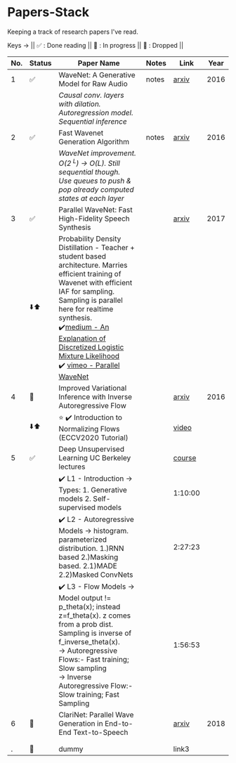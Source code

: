 # Papers-Stack
Keeping a track of research papers I've read.

Keys -> ||
✅ : Done reading ||
📖 : In progress ||
🚫 : Dropped ||


|No.| Status | Paper Name | Notes | Link | Year
|---| ---------------- | --------------- | --------------- | --- | --- |
|1| ✅ | WaveNet: A Generative Model for Raw Audio| notes |[arxiv](https://arxiv.org/abs/1609.03499) | 2016
| |                    | _Causal conv. layers with dilation. Autoregression model. Sequential inference_ | |
|2| ✅ | Fast Wavenet Generation Algorithm| notes |[arxiv](https://arxiv.org/abs/1611.09482) | 2016
| |                    | _WaveNet improvement. O(2<sup> L</sup>) -> O(L). Still sequential though. <br> Use queues to push & pop already computed states at each layer_ | |
|3| ✅ | Parallel WaveNet: Fast High-Fidelity Speech Synthesis | | [arxiv](https://arxiv.org/abs/1711.10433) | 2017
| | ⬇️⬆️ | Probability Density Distillation - Teacher + student based architecture. Marries efficient training of Wavenet with efficient IAF for sampling. Sampling is parallel here for realtime synthesis.<br>✔️[medium - An Explanation of Discretized Logistic Mixture Likelihood](https://medium.com/@smallfishbigsea/an-explanation-of-discretized-logistic-mixture-likelihood-bdfe531751f0)  <br> ✔️ [vimeo - Parallel WaveNet](https://vimeo.com/287766925) | |
|4|📕  | Improved Variational Inference with Inverse Autoregressive Flow || [arxiv](https://arxiv.org/abs/1606.04934) | 2016
| |⬇️⬆️| ⭐ ✔️ Introduction to Normalizing Flows (ECCV2020 Tutorial)| | [video](https://www.youtube.com/watch?v=u3vVyFVU_lI)|
|5| ✅ | Deep Unsupervised Learning UC Berkeley lectures | | [course](https://sites.google.com/view/berkeley-cs294-158-sp20/home) |
| |    | ✔️ L1 - Introduction -> Types: 1. Generative models 2. Self-supervised models| | 1:10:00 |
| |    | ✔️ L2 - Autoregressive Models -> histogram. parameterized distribution. 1.)RNN based 2.)Masking based. 2.1)MADE 2.2)Masked ConvNets | | 2:27:23 |
| |    | ✔️ L3 - Flow Models -> Model output != p_theta(x); instead z=f_theta(x). z comes from a prob dist. Sampling is inverse of f_inverse_theta(x). <br> -> Autoregressive Flows:- Fast training; Slow sampling <br> -> Inverse Autoregressive Flow:- Slow training; Fast Sampling  | | 1:56:53 |
|6| 📖 | ClariNet: Parallel Wave Generation in End-to-End Text-to-Speech|  |[arxiv](https://arxiv.org/abs/1807.07281) | 2018
| |     |  | |
| |     |  | |
|.| 🚫 | dummy | | link3 |
